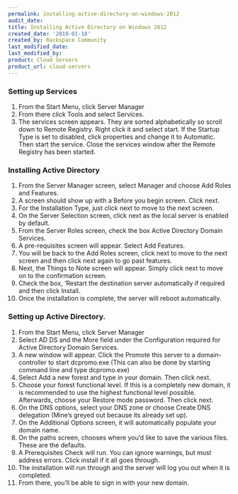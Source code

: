```yaml
---
permalink: installing-active-directory-on-windows-2012
audit_date:
title: Installing Active Directory on Windows 2012
created_date: '2019-01-18'
created_by: Rackspace Community
last_modified_date: 
last_modified_by: 
product: Cloud Servers
product_url: cloud-servers
---
```


### Setting up Services

1. From the Start Menu, click Server Manager
2. From there click Tools and select Services.
3. The services screen appears. They are sorted alphabetically so scroll down to Remote Registry. Right click it and select start. If the Startup Type is set to disabled, click properties and change it to Automatic. Then start the service. Close the services window after the Remote Registry has been started.

### Installing Active Directory

1. From the Server Manager screen, select Manager and choose Add Roles and Features.
2. A screen should show up with a Before you begin screen. Click next.
3. For the Installation Type, just click next to move to the next screen.
4. On the Server Selection screen, click next as the local server is enabled by default.
5. From the Server Roles screen, check the box Active Directory Domain Services.
6. A pre-requisites screen will appear. Select Add Features.
7. You will be back to the Add Roles screen, click next to move to the next screen and then click next again to go past features.
8. Next, the Things to Note screen will appear. Simply click next to move on to the confirmation screen.
9. Check the box, ‘Restart the destination server automatically if required and then click Install.
10. Once the installation is complete, the server will reboot automatically. 

### Setting up Active Directory.

1. From the Start Menu, click Server Manager
2. Select AD DS and the More field under the Configuration required for Active Directory Domain Services.
3. A new window will appear. Click the Promote this server to a domain-controller to start dcpromo.exe (This can also be done by starting command line and type dcpromo.exe)
4. Select Add a new forest and type in your domain. Then click next.
5. Choose your forest functional level. If this is a completely new domain, it is recommended to use the highest functional level possible. Afterwards, choose your Restore mode password. Then click next.
6. On the DNS options, select your DNS zone or choose Create DNS delegation (Mine’s greyed out because its already set up).
7. On the Additional Options screen, it will automatically populate your domain name.
8. On the paths screen, chooses where you’d like to save the various files. These are the defaults.
9. A Prerequisites Check will run. You can ignore warnings, but must address errors. Click install if it all goes through.
10. The installation will run through and the server will log you out when it is completed.
11. From there, you’ll be able to sign in with your new domain.
